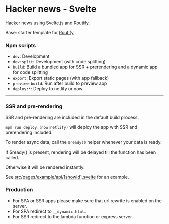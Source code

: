 # Hacker news - Svelte

Hacker news using Svelte.js and Routify.

Base: starter template for [Routify](https://github.com/sveltech/routify)

### Npm scripts

* `dev`: Development 
* `dev:split`: Development (with code splitting) 
* `build`: Build a bundled app for SSR + prerendering and a dynamic app for code splitting
* `export`: Export static pages (with app fallback) 
* `preview-build`: Run after build to preview app
* `deploy:*`: Deploy to netlify or now

---

### SSR and pre-rendering

SSR and pre-rendering are included in the default build process.

`mpm run deploy:(now|netlify)` will deploy the app with SSR and prerendering included.

To render async data, call the `$ready()` helper whenever your data is ready.

If $ready() is present, rendering will be delayed till the function has been called.

Otherwise it will be rendered instantly.

See [src/pages/example/api/[showId].svelte](https://github.com/sveltech/routify-starter/blob/master/src/pages/example/api/%5BshowId%5D.svelte) for an example.

### Production

* For SPA or SSR apps please make sure that url rewrite is enabled on the server.
* For SPA redirect to `__dynamic.html`.
* For SSR redirect to the lambda function or express server.
